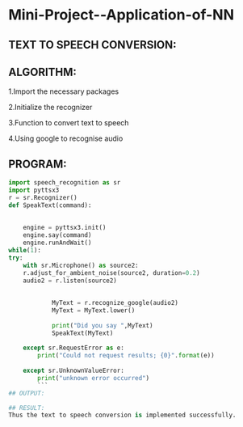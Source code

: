# Mini-Project--Application-of-NN

## TEXT TO SPEECH CONVERSION:

## ALGORITHM:

1.Import the necessary packages

2.Initialize the recognizer

3.Function to convert text to speech

4.Using google to recognise audio

## PROGRAM:
```py
import speech_recognition as sr
import pyttsx3
r = sr.Recognizer()
def SpeakText(command):
     
    
    engine = pyttsx3.init()
    engine.say(command)
    engine.runAndWait()
while(1):   
try:
    with sr.Microphone() as source2:
    r.adjust_for_ambient_noise(source2, duration=0.2)
    audio2 = r.listen(source2)
             
 
            MyText = r.recognize_google(audio2)
            MyText = MyText.lower()
 
            print("Did you say ",MyText)
            SpeakText(MyText)
             
    except sr.RequestError as e:
        print("Could not request results; {0}".format(e))
         
    except sr.UnknownValueError:
        print("unknown error occurred")
        ```
## OUTPUT:

## RESULT:
Thus the text to speech conversion is implemented successfully.

